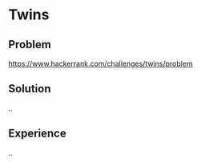 # Twins

## Problem
https://www.hackerrank.com/challenges/twins/problem

## Solution
..

## Experience
..
